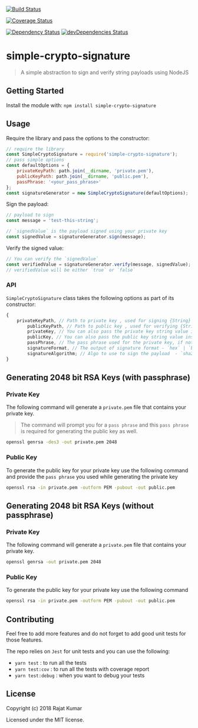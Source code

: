[![Build Status](https://travis-ci.org/rajatkumar/simple-crypto-signature.svg?branch=master)](https://travis-ci.org/rajatkumar/simple-crypto-signature)

[![Coverage Status](https://coveralls.io/repos/github/rajatkumar/simple-crypto-signature/badge.svg?branch=master)](https://coveralls.io/github/rajatkumar/simple-crypto-signature?branch=master)

[![Dependency Status](https://david-dm.org/rajatkumar/simple-crypto-signature.svg)](https://david-dm.org/rajatkumar/simple-crypto-signature)
[![devDependencies Status](https://david-dm.org/rajatkumar/simple-crypto-signature/dev-status.svg)](https://david-dm.org/rajatkumar/simple-crypto-signature?type=dev)

# simple-crypto-signature

> A simple abstraction to sign and verify string payloads using NodeJS

## Getting Started

Install the module with: `npm install simple-crypto-signature`

## Usage

Require the library and pass the options to the constructor:

```js
// require the library
const SimpleCryptoSignature = require('simple-crypto-signature');
// pass simple options
const defaultOptions = {
    privateKeyPath: path.join(__dirname, 'private.pem'),
    publicKeyPath: path.join(__dirname, 'public.pem'),
    passPhrase: '<your_pass_phrase>'
};
const signatureGenerator = new SimpleCryptoSignature(defaultOptions);
```

Sign the payload:

```js
// payload to sign
const message = 'test-this-string';

// `signedValue` is the payload signed using your private key
const signedValue = signatureGenerator.sign(message);
```

Verify the signed value:

```js
// You can verify the `signedValue`
const verifiedValue = signatureGenerator.verify(message, signedValue);
// verifiedValue will be either `true` or `false`
```

### API

`SimpleCryptoSignature` class takes the following options as part of its constructor:

```js
{
    privateKeyPath, // Path to private key , used for signing {String}
        publicKeyPath, // Path to public key , used for verifying {String}
        privateKey, // You can also pass the private key string value instead of private key path {String}
        publicKey, // You can also pass the public key string value instead of public key path {String}
        passPhrase, // The pass phrase used for the private key, if not passed it assumes the private key does not use a pass phrase {String}
        signatureFormat, // The output of signature format - `hex` | `base64`(default) {String}
        signatureAlgorithm; // Algo to use to sign the payload  - `sha256` (default) | `md5` | `DSA` ... see `crypto.getHashes()` for all the algorithms supported by NodeJS crypto library
}
```

## Generating 2048 bit RSA Keys (with passphrase)

### Private Key

The following command will generate a `private.pem` file that contains your private
key.

> The command will prompt you for a `pass phrase` and this `pass phrase` is
> required for generating the public key as well.

```bash
openssl genrsa -des3 -out private.pem 2048
```

### Public Key

To generate the public key for your private key use the following command and
provide the `pass phrase` you used while generating the private key

```bash
openssl rsa -in private.pem -outform PEM -pubout -out public.pem
```

## Generating 2048 bit RSA Keys (without passphrase)

### Private Key

The following command will generate a `private.pem` file that contains your private
key.

```bash
openssl genrsa -out private.pem 2048
```

### Public Key

To generate the public key for your private key use the following command

```bash
openssl rsa -in private.pem -outform PEM -pubout -out public.pem
```

## Contributing

Feel free to add more features and do not forget to add good unit tests for those features.

The repo relies on `Jest` for unit tests and you can use the following:

-   `yarn test` : to run all the tests
-   `yarn test:cov` : to run all the tests with coverage report
-   `yarn test:debug` : when you want to debug your tests

## License

Copyright (c) 2018 Rajat Kumar

Licensed under the MIT license.
